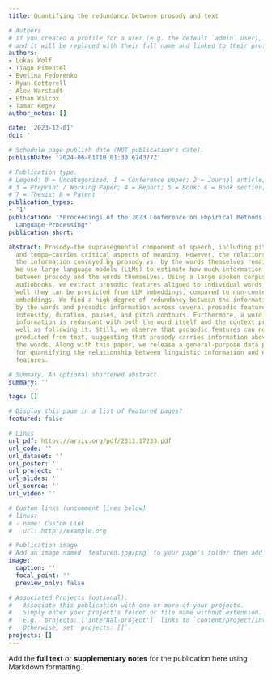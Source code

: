 ```yaml
---
title: Quantifying the redundancy between prosody and text

# Authors
# If you created a profile for a user (e.g. the default `admin` user), write the username (folder name) here
# and it will be replaced with their full name and linked to their profile.
authors:
- Lukas Wolf
- Tiago Pimentel
- Evelina Fedorenko
- Ryan Cotterell
- Alex Warstadt
- Ethan Wilcox
- Tamar Regev
author_notes: []

date: '2023-12-01'
doi: ''

# Schedule page publish date (NOT publication's date).
publishDate: '2024-06-01T10:01:30.674377Z'

# Publication type.
# Legend: 0 = Uncategorized; 1 = Conference paper; 2 = Journal article;
# 3 = Preprint / Working Paper; 4 = Report; 5 = Book; 6 = Book section;
# 7 = Thesis; 8 = Patent
publication_types:
- '1'
publication: '*Proceedings of the 2023 Conference on Empirical Methods in Natural
  Language Processing*'
publication_short: ''

abstract: Prosody—the suprasegmental component of speech, including pitch, loudness,
  and tempo—carries critical aspects of meaning. However, the relationship between
  the information conveyed by prosody vs. by the words themselves remains poorly understood.
  We use large language models (LLMs) to estimate how much information is redundant
  between prosody and the words themselves. Using a large spoken corpus of English
  audiobooks, we extract prosodic features aligned to individual words and test how
  well they can be predicted from LLM embeddings, compared to non-contextual word
  embeddings. We find a high degree of redundancy between the information carried
  by the words and prosodic information across several prosodic features, including
  intensity, duration, pauses, and pitch contours. Furthermore, a word’s prosodic
  information is redundant with both the word itself and the context preceding as
  well as following it. Still, we observe that prosodic features can not be fully
  predicted from text, suggesting that prosody carries information above and beyond
  the words. Along with this paper, we release a general-purpose data processing pipeline
  for quantifying the relationship between linguistic information and extra-linguistic
  features.

# Summary. An optional shortened abstract.
summary: ''

tags: []

# Display this page in a list of Featured pages?
featured: false

# Links
url_pdf: https://arxiv.org/pdf/2311.17233.pdf
url_code: ''
url_dataset: ''
url_poster: ''
url_project: ''
url_slides: ''
url_source: ''
url_video: ''

# Custom links (uncomment lines below)
# links:
# - name: Custom Link
#   url: http://example.org

# Publication image
# Add an image named `featured.jpg/png` to your page's folder then add a caption below.
image:
  caption: ''
  focal_point: ''
  preview_only: false

# Associated Projects (optional).
#   Associate this publication with one or more of your projects.
#   Simply enter your project's folder or file name without extension.
#   E.g. `projects: ['internal-project']` links to `content/project/internal-project/index.md`.
#   Otherwise, set `projects: []`.
projects: []
---
```


Add the **full text** or **supplementary notes** for the publication here using Markdown formatting.
